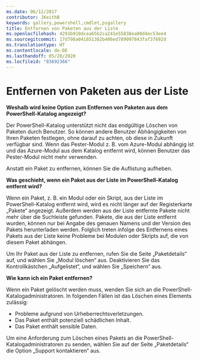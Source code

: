```yaml
---
ms.date: 06/12/2017
contributor: JKeithB
keywords: gallery,powershell,cmdlet,psgallery
title: Entfernen von Paketen aus der Liste
ms.openlocfilehash: 4291b910dcea65b2ca241e55838ea00d4ec53ee4
ms.sourcegitcommit: 17d798a041851382b406ed789097843faf37692d
ms.translationtype: HT
ms.contentlocale: de-DE
ms.lasthandoff: 05/20/2020
ms.locfileid: "83692366"
---
```

# <a name="unlisting-packages"></a>Entfernen von Paketen aus der Liste

**Weshalb wird keine Option zum Entfernen von Paketen aus dem PowerShell-Katalog angezeigt?**

Der PowerShell-Katalog unterstützt nicht das endgültige Löschen von Paketen durch Benutzer.
So können andere Benutzer Abhängigkeiten von Ihren Paketen festlegen, ohne darauf zu achten, ob diese in Zukunft verfügbar sind.
Wenn das Pester-Modul z. B. vom Azure-Modul abhängig ist und das Azure-Modul aus dem Katalog entfernt wird, können Benutzer das Pester-Modul nicht mehr verwenden.

Anstatt ein Paket zu entfernen, können Sie die Auflistung aufheben.

**Was geschieht, wenn ein Paket aus der Liste im PowerShell-Katalog entfernt wird?**

Wenn ein Paket, z. B. ein Modul oder ein Skript, aus der Liste im PowerShell-Katalog entfernt wird, wird es nicht länger auf der Registerkarte „Pakete“ angezeigt. Außerdem werden aus der Liste entfernte Pakete nicht mehr über die Suchleiste gefunden.
Pakete, die aus der Liste entfernt wurden, können nur bei Angabe des genauen Namens und der Version des Pakets herunterladen werden.
Folglich treten infolge des Entfernens eines Pakets aus der Liste keine Probleme bei Modulen oder Skripts auf, die von diesem Paket abhängen.

Um Ihr Paket aus der Liste zu entfernen, rufen Sie die Seite „Paketdetails“ auf, und wählen Sie „Modul löschen“ aus. Deaktivieren Sie das Kontrollkästchen „Aufgelistet“, und wählen Sie „Speichern“ aus.

**Wie kann ich ein Paket entfernen?**

Wenn ein Paket gelöscht werden muss, wenden Sie sich an die PowerShell-Katalogadministratoren.
In folgenden Fällen ist das Löschen eines Elements zulässig:

- Probleme aufgrund von Urheberrechtsverletzungen.
- Das Paket enthält potenziell schädlichen Inhalt.
- Das Paket enthält sensible Daten.

Um eine Anforderung zum Löschen eines Pakets an die PowerShell-Katalogadministratoren zu senden, wählen Sie auf der Seite „Paketdetails“ die Option „Support kontaktieren“ aus.
